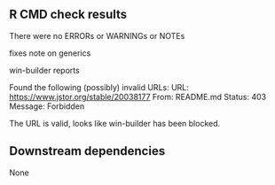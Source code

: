## R CMD check results

There were no ERRORs or WARNINGs or NOTEs

fixes note on generics

win-builder reports

Found the following (possibly) invalid URLs:
  URL: https://www.jstor.org/stable/20038177
    From: README.md
    Status: 403
    Message: Forbidden

The URL is valid, looks like win-builder has been blocked.


## Downstream dependencies

None